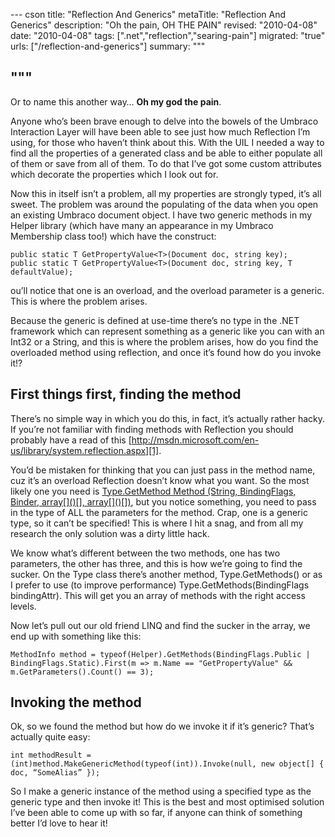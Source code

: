 --- cson
title: "Reflection And Generics"
metaTitle: "Reflection And Generics"
description: "Oh the pain, OH THE PAIN"
revised: "2010-04-08"
date: "2010-04-08"
tags: [".net","reflection","searing-pain"]
migrated: "true"
urls: ["/reflection-and-generics"]
summary: """

"""
---
Or to name this another way… **Oh my god the pain**.

Anyone who’s been brave enough to delve into the bowels of the Umbraco Interaction Layer will have been able to see just how much Reflection I’m using, for those who haven’t think about this.
With the UIL I needed a way to find all the properties of a generated class and be able to either populate all of them or save from all of them. To do that I’ve got some custom attributes which decorate the properties which I look out for.

Now this in itself isn’t a problem, all my properties are strongly typed, it’s all sweet. The problem was around the populating of the data when you open an existing Umbraco document object. I have two generic methods in my Helper library (which have many an appearance in my Umbraco Membership class too!) which have the construct:

    public static T GetPropertyValue<T>(Document doc, string key);
    public static T GetPropertyValue<T>(Document doc, string key, T defaultValue);

ou’ll notice that one is an overload, and the overload parameter is a generic. This is where the problem arises.

Because the generic is defined at use-time there’s no type in the .NET framework which can represent something as a generic like you can with an Int32 or a String, and this is where the problem arises, how do you find the overloaded method using reflection, and once it’s found how do you invoke it!?

## First things first, finding the method ##

There’s no simple way in which you do this, in fact, it’s actually rather hacky. If you’re not familiar with finding methods with Reflection you should probably have a read of this [http://msdn.microsoft.com/en-us/library/system.reflection.aspx][1].

You’d be mistaken for thinking that you can just pass in the method name, cuz it’s an overload Reflection doesn’t know what you want. So the most likely one you need is [Type.GetMethod Method (String, BindingFlags, Binder, array\[\]()\[\], array\[\]()\[\])][2], but you notice something, you need to pass in the type of ALL the parameters for the method.
Crap, one is a generic type, so it can’t be specified!
This is where I hit a snag, and from all my research the only solution was a dirty little hack.

We know what’s different between the two methods, one has two parameters, the other has three, and this is how we’re going to find the sucker. On the Type class there’s another method, Type.GetMethods() or as I prefer to use (to improve performance) Type.GetMethods(BindingFlags bindingAttr). This will get you an array of methods with the right access levels.

Now let’s pull out our old friend LINQ and find the sucker in the array, we end up with something like this:

    MethodInfo method = typeof(Helper).GetMethods(BindingFlags.Public | BindingFlags.Static).First(m => m.Name == "GetPropertyValue" && m.GetParameters().Count() == 3);

## Invoking the method ##

Ok, so we found the method but how do we invoke it if it’s generic? That’s actually quite easy:

    int methodResult = (int)method.MakeGenericMethod(typeof(int)).Invoke(null, new object[] { doc, “SomeAlias” }); 

So I make a generic instance of the method using a specified type as the generic type and then invoke it! This is the best and most optimised solution I’ve been able to come up with so far, if anyone can think of something better I’d love to hear it!


  [1]: http://msdn.microsoft.com/en-us/library/system.reflection.aspx
  [2]: http://msdn.microsoft.com/en-us/library/5fed8f59.aspx
